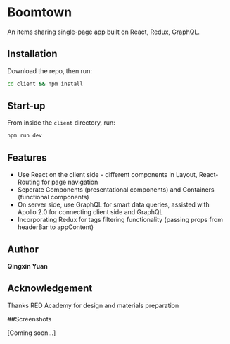 # Boomtown 

An items sharing single-page app built on React, Redux, GraphQL.

## Installation

Download the repo, then run:

```bash
cd client && npm install
```

## Start-up

From inside the `client` directory, run:

```bash
npm run dev
```

## Features

* Use React on the client side - different components in Layout, React-Routing for page navigation
* Seperate Components (presentational components) and Containers (functional components)
* On server side, use GraphQL for smart data queries, assisted with Apollo 2.0 for connecting client side and GraphQL
* Incorporating Redux for tags filtering functionality (passing props from headerBar to appContent)

## Author

**Qingxin Yuan**

## Acknowledgement

Thanks RED Academy for design and materials preparation

##Screenshots

[Coming soon...]